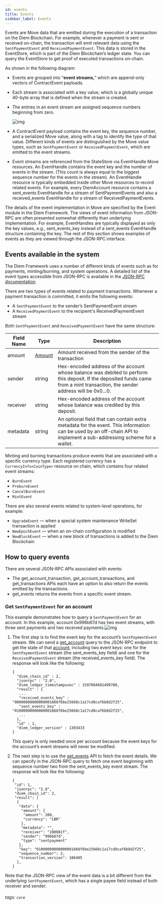 ```yaml
---
id: events
title: Events
sidebar_label: Events
---
```


Events are Move data that are emitted during the execution of a transaction on the Diem Blockchain. For example, whenever a payment is sent or received on-chain, the transaction will emit relevant data using the `SentPaymentEvent` and `ReceivedPaymentEvent`. This data is stored in the EventStore, which is part of the Diem Blockchain’s ledger state. You can query the EventStore to get proof of executed transactions on-chain.

As shown in the following diagram:

* Events are grouped into “**event streams,**” which are append-only vectors of ContractEvent payloads.
* Each stream is associated with a key value, which is a globally unique 40-byte array that is defined when the stream is created.
* The entries in an event stream are assigned sequence numbers beginning from zero.

  ![img](/img/docs/events-fig1.svg)

* A ContractEvent payload contains the event key, the sequence number, and a serialized Move value, along with a tag to identify the type of that value. Different kinds of events are distinguished by the Move value types, such as `SentPaymentEvent` or `ReceivedPaymentEvent`, which are emitted to the event streams.

* Event streams are referenced from the StateStore via EventHandle Move resources. An EventHandle contains the event key and the number of events in the stream. (This count is always equal to the biggest sequence number for the events in the stream). An EventHandle resource is typically embedded inside other Move resources to record related events. For example, every DiemAccount resource contains a sent_events EventHandle for a stream of SentPaymentEvents and also a received_events EventHandle for a stream of ReceivedPaymentEvents.

The details of the event implementation in Move are specified by the Event module in the Diem Framework. The views of event information from JSON-RPC are often presented somewhat differently than underlying implementation. For example, EventHandles are typically displayed as only the key values, e.g., sent_events_key instead of a sent_events EventHandle structure containing the key. The rest of this section shows examples of events as they are viewed through the JSON-RPC interface.

## Events available in the system

The Diem Framework uses a number of different kinds of events such as for payments, minting/burning, and system operations. A detailed list of the event types accessible from JSON-RPC is available in the [JSON-RPC documentation](https://github.com/diem/diem/blob/master/json-rpc/docs/type_event.md).

There are two types of events related to payment transactions. Whenever a payment transaction is committed, it emits the following events:

* A `SentPaymentEvent` to the sender’s SentPaymentEvent stream
* A `ReceivedPaymentEvent` to the recipient's ReceivedPaymentEvent stream

Both `SentPaymentEvent` and `ReceivedPaymentEvent` have the same structure:

| Field Name | Type                                                         | Description                                                  |
| ---------- | ------------------------------------------------------------ | ------------------------------------------------------------ |
| amount     | [Amount](https://github.com/diem/diem/blob/master/json-rpc/docs/type_amount.md) | Amount received from the sender of the transaction           |
| sender     | string                                                       | Hex-encoded address of the account whose balance was debited to perform this deposit. If the deposited funds came from a mint transaction, the sender address will be 0x0...0. |
| receiver   | string                                                       | Hex-encoded address of the account whose balance was credited by this deposit.<br /> |
| metadata   | string                                                       | An optional field that can contain extra metadata for the event. This information can be used by an off-chain API to implement a sub-addressing scheme for a wallet. |



Minting and burning transactions produce events that are associated with a specific currency type. Each registered currency has a `CurrencyInfo<CoinType>` resource on chain, which contains four related event streams:

* `BurnEvent`
* `PreburnEvent`
* `CancelBurnEvent`
* `MintEvent`

There are also several events related to system-level operations, for example:
* `UpgradeEvent` — when a special system maintenance WriteSet transaction is applied
* `NewEpochEvent` — when an on-chain configuration is modified
* `NewBlockEvent` — when a new block of transactions is added to the Diem Blockchain

## How to query events
There are several JSON-RPC APIs associated with events:
* The get_account_transaction, get_account_transactions, and get_transactions APIs each have an option to also return the events emitted by the transactions.
* get_events returns the events from a specific event stream.


### Get `SentPaymentEvent` for an account

This example demonstrates how to query a `SentPaymentEvent` for an account. In this example, account 0x996b67d has two event streams, with three sent payments and two received payments:![img](/img/docs/events-fig2.svg)

1. The first step is to find the event key for the account’s `SentPaymentEvent` stream. We can send a [get_account](https://github.com/diem/diem/blob/master/json-rpc/docs/method_get_account.md) query to the JSON-RPC endpoint to get the state of that [account](https://github.com/diem/diem/blob/master/json-rpc/docs/type_account.md), including two event keys: one for the `SentPaymentEvent` stream (the sent_events_key field) and one for the `ReceivedPaymentEvent` stream (the received_events_key field). The response will look like the following:

    ```
    {
      "diem_chain_id" : 2,
      "jsonrpc" : "2.0",
      "diem_ledger_timestampusec" : 1597084681499780,
      "result" : {
       ...
       "received_events_key" : "00000000000000001668f6be25668c1a17cd8caf6b8d2f25",
       "sent_events_key" : "01000000000000001668f6be25668c1a17cd8caf6b8d2f25",
       ...
      },
      "id" : 1,
      "diem_ledger_version" : 1303433
    }
    ```


    This query is only needed once per account because the event     keys for the account’s event streams will never be modified.

2. The next step is to use the [get_events](https://github.com/diem/diem/blob/master/json-rpc/docs/method_get_events.md) API to fetch the event details. We can specify in the JSON-RPC query to fetch one event beginning with sequence number two from the sent_events_key event stream. The response will look like the following:

    ```
    {
     "id": 1,
     "jsonrpc": "2.0",
     "diem_chain_id": 2,
     "result": [
      {
       "data": {
        "amount": {
         "amount": 200,
         "currency": "LBR"
        },
        "metadata": "",
        "receiver": "280081f",
        "sender": "996b67d",
        "type": "sentpayment"
       },
       "key": "01000000000000001668f6be25668c1a17cd8caf6b8d2f25",
       "sequence_number": 2,
       "transaction_version": 106495
      },
    }
    ```


Note that the JSON-RPC view of the event data is a bit different from the underlying `SentPaymentEvent`, which has a single payee field instead of both receiver and sender.


###### tags: `core`

